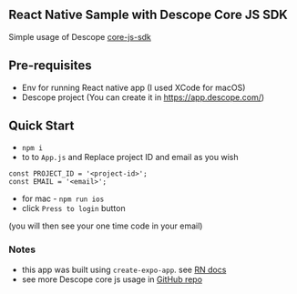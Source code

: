 ## React Native Sample with Descope Core JS SDK
Simple usage of Descope [core-js-sdk](https://www.npmjs.com/package/@descope/core-js-sdk)

## Pre-requisites
- Env for running React native app (I used XCode for macOS)
- Descope project (You can create it in https://app.descope.com/)

## Quick Start
- `npm i`
- to to `App.js` and Replace project ID and email as you wish
```
const PROJECT_ID = '<project-id>';
const EMAIL = '<email>';
```
- for mac - `npm run ios` 
- click `Press to login` button

(you will then see your one time code in your email)

### Notes 
- this app was built using `create-expo-app`. see [RN docs](https://reactnative.dev/docs/environment-setup?guide=quickstart)
- see more Descope core js usage in [GitHub repo](https://github.com/descope/descope-js/tree/main/packages/core-js-sdk)

